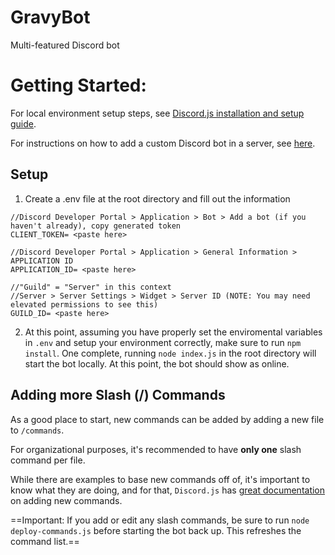 # GravyBot

Multi-featured Discord bot

# Getting Started:

For local environment setup steps, see [Discord.js installation and setup guide](https://discordjs.guide/preparations/#installing-node-js).

For instructions on how to add a custom Discord bot in a server, see [here](https://discordjs.guide/preparations/setting-up-a-bot-application.html).

## Setup

1. Create a .env file at the root directory and fill out the information

```
//Discord Developer Portal > Application > Bot > Add a bot (if you haven't already), copy generated token
CLIENT_TOKEN= <paste here>

//Discord Developer Portal > Application > General Information > APPLICATION ID
APPLICATION_ID= <paste here>

//"Guild" = "Server" in this context
//Server > Server Settings > Widget > Server ID (NOTE: You may need elevated permissions to see this)
GUILD_ID= <paste here>

```

2. At this point, assuming you have properly set the enviromental variables in `.env` and setup your environment correctly, make sure to run `npm install`. One complete, running `node index.js` in the root directory will start the bot locally. At this point, the bot should show as online.

## Adding more Slash (/) Commands

As a good place to start, new commands can be added by adding a new file to `/commands`.

For organizational purposes, it's recommended to have **only one** slash command per file.

While there are examples to base new commands off of, it's important to know what they are doing, and for that, `Discord.js` has [great documentation](https://discordjs.guide/creating-your-bot/slash-commands.html#before-you-continue) on adding new commands.

==Important: If you add or edit any slash commands, be sure to run `node deploy-commands.js` before starting the bot back up. This refreshes the command list.==